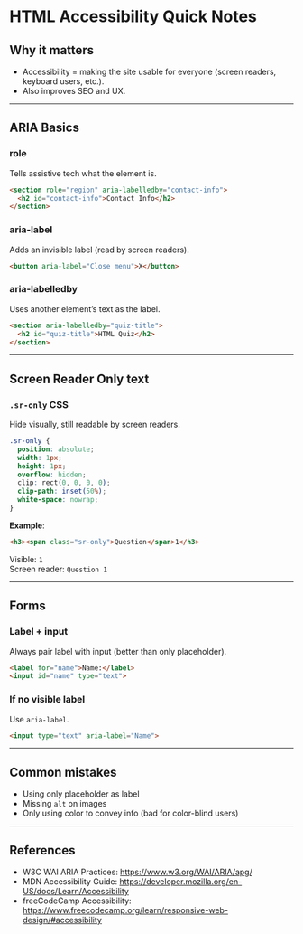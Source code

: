 # HTML Accessibility Quick Notes

## Why it matters
- Accessibility = making the site usable for everyone (screen readers, keyboard users, etc.).
- Also improves SEO and UX.

---

## ARIA Basics

### role
Tells assistive tech what the element is.
```html
<section role="region" aria-labelledby="contact-info">
  <h2 id="contact-info">Contact Info</h2>
</section>
```

### aria-label
Adds an invisible label (read by screen readers).
```html
<button aria-label="Close menu">X</button>
```

### aria-labelledby
Uses another element’s text as the label.
```html
<section aria-labelledby="quiz-title">
  <h2 id="quiz-title">HTML Quiz</h2>
</section>
```

---

## Screen Reader Only text

### `.sr-only` CSS
Hide visually, still readable by screen readers.
```css
.sr-only {
  position: absolute;
  width: 1px;
  height: 1px;
  overflow: hidden;
  clip: rect(0, 0, 0, 0);
  clip-path: inset(50%);
  white-space: nowrap;
}
```
**Example**:
```html
<h3><span class="sr-only">Question</span>1</h3>
```
Visible: `1`  
Screen reader: `Question 1`

---

## Forms

### Label + input
Always pair label with input (better than only placeholder).
```html
<label for="name">Name:</label>
<input id="name" type="text">
```

### If no visible label
Use `aria-label`.
```html
<input type="text" aria-label="Name">
```

---

## Common mistakes
- Using only placeholder as label
- Missing `alt` on images
- Only using color to convey info (bad for color-blind users)

---

## References
- W3C WAI ARIA Practices: https://www.w3.org/WAI/ARIA/apg/
- MDN Accessibility Guide: https://developer.mozilla.org/en-US/docs/Learn/Accessibility
- freeCodeCamp Accessibility: https://www.freecodecamp.org/learn/responsive-web-design/#accessibility

